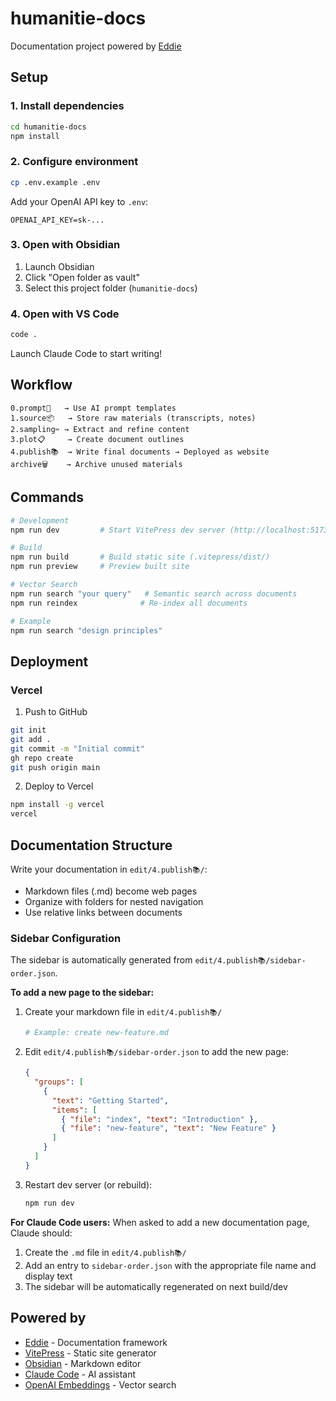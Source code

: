 # humanitie-docs

Documentation project powered by [Eddie](https://github.com/yourname/eddie)

## Setup

### 1. Install dependencies

```bash
cd humanitie-docs
npm install
```

### 2. Configure environment

```bash
cp .env.example .env
```

Add your OpenAI API key to `.env`:
```
OPENAI_API_KEY=sk-...
```

### 3. Open with Obsidian

1. Launch Obsidian
2. Click "Open folder as vault"
3. Select this project folder (`humanitie-docs`)

### 4. Open with VS Code

```bash
code .
```

Launch Claude Code to start writing!

## Workflow

```
0.prompt🤖   → Use AI prompt templates
1.source📦   → Store raw materials (transcripts, notes)
2.sampling✂️ → Extract and refine content
3.plot📋     → Create document outlines
4.publish📚  → Write final documents → Deployed as website
archive🗑️    → Archive unused materials
```

## Commands

```bash
# Development
npm run dev         # Start VitePress dev server (http://localhost:5173)

# Build
npm run build       # Build static site (.vitepress/dist/)
npm run preview     # Preview built site

# Vector Search
npm run search "your query"   # Semantic search across documents
npm run reindex              # Re-index all documents

# Example
npm run search "design principles"
```

## Deployment

### Vercel

1. Push to GitHub
```bash
git init
git add .
git commit -m "Initial commit"
gh repo create
git push origin main
```

2. Deploy to Vercel
```bash
npm install -g vercel
vercel
```

## Documentation Structure

Write your documentation in `edit/4.publish📚/`:

- Markdown files (.md) become web pages
- Organize with folders for nested navigation
- Use relative links between documents

### Sidebar Configuration

The sidebar is automatically generated from `edit/4.publish📚/sidebar-order.json`.

**To add a new page to the sidebar:**

1. Create your markdown file in `edit/4.publish📚/`
   ```bash
   # Example: create new-feature.md
   ```

2. Edit `edit/4.publish📚/sidebar-order.json` to add the new page:
   ```json
   {
     "groups": [
       {
         "text": "Getting Started",
         "items": [
           { "file": "index", "text": "Introduction" },
           { "file": "new-feature", "text": "New Feature" }
         ]
       }
     ]
   }
   ```

3. Restart dev server (or rebuild):
   ```bash
   npm run dev
   ```

**For Claude Code users:**
When asked to add a new documentation page, Claude should:
1. Create the `.md` file in `edit/4.publish📚/`
2. Add an entry to `sidebar-order.json` with the appropriate file name and display text
3. The sidebar will be automatically regenerated on next build/dev

## Powered by

- [Eddie](https://github.com/yourname/eddie) - Documentation framework
- [VitePress](https://vitepress.dev/) - Static site generator
- [Obsidian](https://obsidian.md/) - Markdown editor
- [Claude Code](https://claude.com/claude-code) - AI assistant
- [OpenAI Embeddings](https://platform.openai.com/) - Vector search
